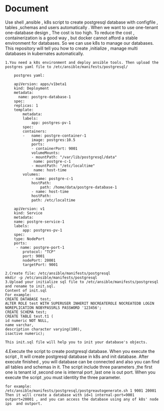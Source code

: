 Document
====
Use shell ,ansible , k8s script to create postgresql database with configfile , tables ,schemas and users automatically .
When we want to use one-tenant one-database design , The cost is too high. To reduce the cost , containerization is a good way , but docker cannot afford a stable environment for databases.
So we can use k8s to manage our databases.
This repository will tell you how to create ,initialize , manage multi databases in kubernates automatically.
	
	1.You need a k8s environment and deploy ansible tools. Then upload the postgres yaml file to /etc/ansible/manifests/postgresql/
		
		postgres yaml:
			
		apiVersion: apps/v1beta1
		kind: Deployment
		metadata:
		  name: postgre-database-1
		spec:
  		replicas: 1
  		template:
    		metadata:
      		labels:
        		app: postgres-pv-1
    		spec:
      		containers:
      		-	name: postgre-container-1
        		image: postgres:10.5
        		ports:
        		- containerPort: 9001
        		volumeMounts:
        		- mountPath: "/var/lib/postgresql/data"
         		 name: postgre-c-1
        		- mountPath: "/etc/localtime"
         		 name: host-time
      		volumes:
        		- name: postgre-c-1
          		hostPath: 
            		path: /home/data/postgre-database-1
        		- name: host-time
          		hostPath:	
	    		path: /etc/localtime

		apiVersion: v1
		kind: Service
		metadata:
  		name: postgre-service-1
  		labels:
    		app: postgres-pv-1
		spec:
  		type: NodePort
  		ports:
 		 - name: postgre-port-1
    		protocol: "TCP"
    		port: 9001
    		nodePort: 20001
    		targetPort: 9001

	2.Create file: /etc/ansible/manifests/postgresql
  	mkdir -p /etc/ansible/manifests/postgresql
	3.Upload your initialize sql file to /etc/ansible/manifests/postgresql and rename to init.sql.
	Content of init.sql
	For example:
 	CREATE DATABASE test;
 	ALTER ROLE test WITH SUPERUSER INHERIT NOCREATEROLE NOCREATEDB LOGIN NOREPLICATION NOBYPASSRLS PASSWORD '123456';
 	CREATE SCHEMA test;
 	CREATE TABLE test.t1 (
    id numeric NOT NULL,
    name varchar,
    description character varying(100),
    isactive numeric);
				
	This init.sql file will help you to init your database's objects.
4.Execute the script to create postgresql database.
 When you execute the script , It will create postgresql database in k8s and init database.
 After execute finished , you will database can be connected and also you can find all tables and schemas in it.
The script include three parameters ,the first one is tenant id ,second one is internal port ,last one is out port.
When you execute the script ,you must identity the three parameter.

	for example:
	/etc/ansible/manifests/postgresql/postgreautogenerate.sh 1 9001 20001
	Then it will create a database with id=1 internal-port=9001 outport=20001 , and you can access the database using any of k8s' node ips  and outport.
